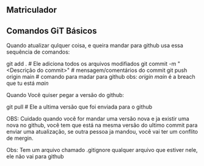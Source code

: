 ## Matriculador

## Comandos GiT Básicos

Quando atualizar qulquer coisa, e queira mandar para github usa essa sequência de comandos:

git add .  # Ele adiciona todos os arquivos modifiados 
git commit -m "<Descrição do commit>" # mensagem/comentários do commit
git push origin main # comando para madar para github obs: *origin main* é a breach que tu está *main*


Quando Você quiser pegar a versão do github:

git pull # Ele a ultima versão que foi enviada para o github

OBS: Cuidado quando você for mandar uma versão nova e ja existir uma nova no github,
você tem que está na mesma versão do ultimo commit para enviar uma atualização, 
se outra pessoa ja mandou, você vai ter um conflito de mergin.


Obs: Tem um arquivo chamado .gitignore qualquer arquivo que estiver nele, ele não vai para github